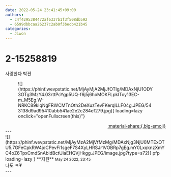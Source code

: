 ```yaml
---
date: 2022-05-24 23:41:45+09:00
authors:
  - c4f4295384472af6337b1f3f508db592
  - 6599dbbcaa26237c2ab0f3becb421b45
categories:
  - Jiwon
---
```


# 2-15258819

<div class="post-container" markdown="1">
<div class="content-container md-sidebar__scrollwrap" markdown="1">

사랑한다 박젼
<figure markdown="1">
![](https://phinf.wevpstatic.net/MjAyMjA2MjJfOTIg/MDAxNjU1ODY3OTg3MzY4.03rttPcYgp5UQ-f6j5j6hoMOKFLpkIToy13EC-m_M5Eg.W-NRKC89klqNgFRWCMTnOth2DeXuzTevFKerqlLLF04g.JPEG/543138d9ad95410abb541ae2e2c284ef279.jpg){ loading=lazy onclick="openFullscreen(this)"}
</figure>


</div>
</div>

<div style="text-align: right;" markdown="1">
<a href="https://weverse.io/fromis9/fanpost/2-15258819" style="text-align: right;">:material-share:{.big-emoji}</a>
</div>
---

<div class="comments-container md-sidebar__scrollwrap" markdown="1">
<div class="comment" markdown="1">
<div class='id-container' markdown="1">
![](https://phinf.wevpstatic.net/MjAyMzA2MjVfMzMg/MDAxNjg3NjU0MTExOTU5.7GFeCpkRW4jdCPevFi1sgeF7S4XyLHRSJr1VOBRp7gEg.mY0LxqknzXmYC4oZ6TpxCmdSnAbldBctUiaEHQVjHkgg.JPEG/image.jpg?type=s72){ pfp loading=lazy }
**<span class="artist">지원</span>** <small>May 24 2022, 23:45</small><br>
</div>
<div class='comment-body' markdown="1">
나도 ㅋ💗
</div>
</div>
</div>
---
